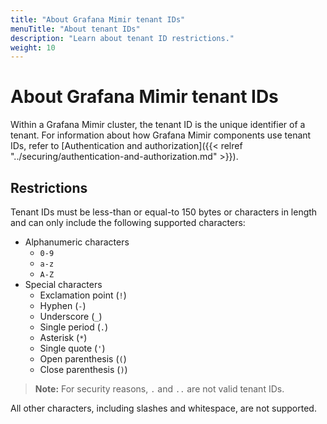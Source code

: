 ```yaml
---
title: "About Grafana Mimir tenant IDs"
menuTitle: "About tenant IDs"
description: "Learn about tenant ID restrictions."
weight: 10
---
```


# About Grafana Mimir tenant IDs

Within a Grafana Mimir cluster, the tenant ID is the unique identifier of a tenant.
For information about how Grafana Mimir components use tenant IDs, refer to [Authentication and authorization]({{< relref "../securing/authentication-and-authorization.md" >}}).

## Restrictions

Tenant IDs must be less-than or equal-to 150 bytes or characters in length and can only include the following supported characters:

- Alphanumeric characters
  - `0-9`
  - `a-z`
  - `A-Z`
- Special characters
  - Exclamation point (`!`)
  - Hyphen (`-`)
  - Underscore (`_`)
  - Single period (`.`)
  - Asterisk (`*`)
  - Single quote (`'`)
  - Open parenthesis (`(`)
  - Close parenthesis (`)`)

> **Note:** For security reasons, `.` and `..` are not valid tenant IDs.

All other characters, including slashes and whitespace, are not supported.
